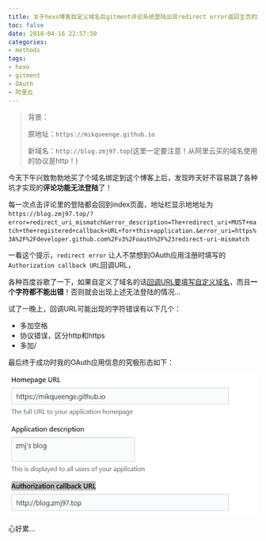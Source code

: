 ```yaml
---
title: 关于hexo博客自定义域名后gitment评论系统登陆出现redirect error返回主页的解决办法
toc: false
date: 2018-04-16 22:57:50
categories:
- methods
tags:
- hexo
- gitment
- OAuth
- 阿里云
---
```


>  背景：
>
> 原地址：`https://mikqueenge.github.io`
>
> 新域名：`http://blog.zmj97.top`(这里一定要注意！从阿里云买的域名使用的协议是http！)

<!-- more -->

今天下午兴致勃勃地买了个域名绑定到这个博客上后，发现昨天好不容易跳了各种坑才实现的**评论功能无法登陆**了！

每一次点击评论里的登陆都会回到index页面，地址栏显示地地址为`https://blog.zmj97.top/?error=redirect_uri_mismatch&error_description=The+redirect_uri+MUST+match+the+registered+callback+URL+for+this+application.&error_uri=https%3A%2F%2Fdeveloper.github.com%2Fv3%2Foauth%2F%23redirect-uri-mismatch`

一看这个提示，`redirect error` 让人不禁想到OAuth应用注册时填写的`Authorization callback URL`回调URL，

各种百度谷歌了一下，如果自定义了域名的话<u>回调URL要填写自定义域名</u>，而且**一个字符都不能出错**！否则就会出现上述无法登陆的情况...

试了一晚上，回调URL可能出现的字符错误有以下几个：

- 多加空格
- 协议错误，区分http和https
- 多加/

最后终于成功时我的OAuth应用信息的究极形态如下：

![](/images/Capture5.PNG)

心好累...